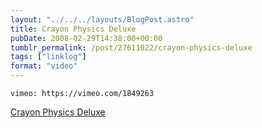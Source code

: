 ```yaml
---
layout: "../../../layouts/BlogPost.astro"
title: Crayon Physics Deluxe
pubDate: 2008-02-29T14:38:00+00:00
tumblr_permalink: /post/27611022/crayon-physics-deluxe
tags: ["linklog"]
format: "video"
---
```


`vimeo: https://vimeo.com/1849263`

[Crayon Physics Deluxe][1]

[1]: http://www.crayonphysics.com/
